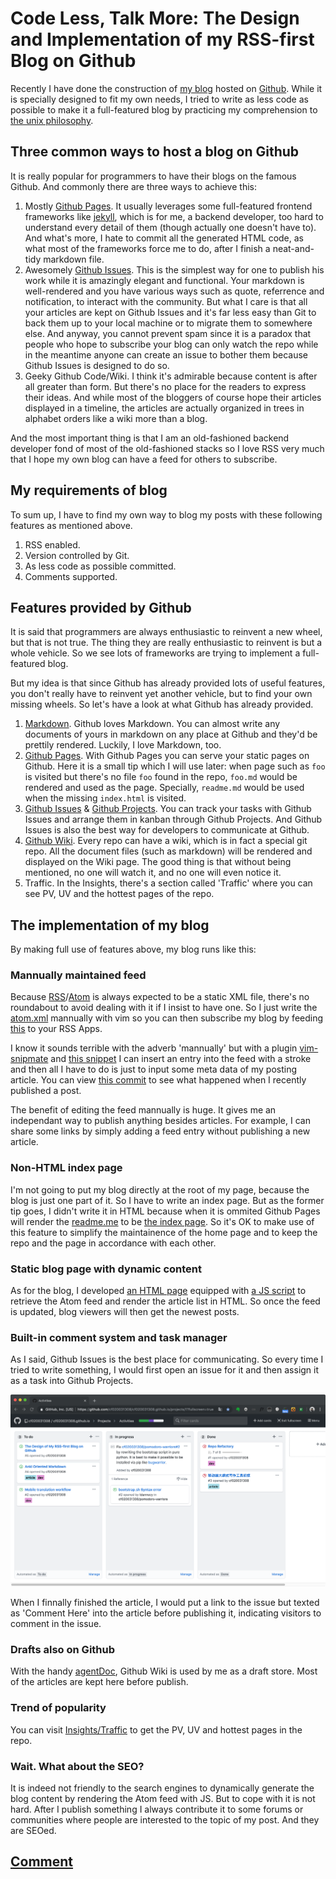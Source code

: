# Code Less, Talk More: The Design and Implementation of my RSS-first Blog on Github

Recently I have done the construction of [my blog](https://cf020031308.github.io/blog/) hosted on [Github](https://github.com). While it is specially designed to fit my own needs, I tried to write as less code as possible to make it a full-featured blog by practicing my comprehension to [the unix philosophy](https://en.wikipedia.org/wiki/Unix_philosophy).

## Three common ways to host a blog on Github

It is really popular for programmers to have their blogs on the famous Github. And commonly there are three ways to achieve this:

1. Mostly [Github Pages](https://pages.github.com). It usually leverages some full-featured frontend frameworks like [jekyll](https://github.com/jekyll/jekyll), which is for me, a backend developer, too hard to understand every detail of them (though actually one doesn't have to). And what's more, I hate to commit all the generated HTML code, as what most of the frameworks force me to do, after I finish a neat-and-tidy markdown file.
2. Awesomely [Github Issues](https://help.github.com/en/articles/about-issues). This is the simplest way for one to publish his work while it is amazingly elegant and functional. Your markdown is well-rendered and you have various ways such as quote, referrence and notification, to interact with the community. But what I care is that all your articles are kept on Github Issues and it's far less easy than Git to back them up to your local machine or to migrate them to somewhere else. And anyway, you cannot prevent spam since it is a paradox that people who hope to subscribe your blog can only watch the repo while in the meantime anyone can create an issue to bother them because Github Issues is designed to do so.
3. Geeky Github Code/Wiki. I think it's admirable because content is after all greater than form. But there's no place for the readers to express their ideas. And while most of the bloggers of course hope their articles displayed in a timeline, the articles are actually organized in trees in alphabet orders like a wiki more than a blog.

And the most important thing is that I am an old-fashioned backend developer fond of most of the old-fashioned stacks so I love RSS very much that I hope my own blog can have a feed for others to subscribe.

## My requirements of blog

To sum up, I have to find my own way to blog my posts with these following features as mentioned above.

1. RSS enabled.
2. Version controlled by Git.
3. As less code as possible committed.
4. Comments supported.

## Features provided by Github

It is said that programmers are always enthusiastic to reinvent a new wheel, but that is not true. The thing they are really enthusiastic to reinvent is but a whole vehicle. So we see lots of frameworks are trying to implement a full-featured blog.

But my idea is that since Github has already provided lots of useful features, you don't really have to reinvent yet another vehicle, but to find your own missing wheels. So let's have a look at what Github has already provided.

1. [Markdown](https://guides.github.com/features/mastering-markdown/). Github loves Markdown. You can almost write any documents of yours in markdown on any place at Github and they'd be prettily rendered. Luckily, I love Markdown, too.
2. [Github Pages](https://pages.github.com). With Github Pages you can serve your static pages on Github. Here it is a small tip which I will use later: when page such as `foo` is visited but there's no file `foo` found in the repo, `foo.md` would be rendered and used as the page. Specially, `readme.md` would be used when the missing `index.html` is visited.
3. [Github Issues](https://help.github.com/en/articles/about-issues) & [Github Projects](https://help.github.com/en/articles/about-project-boards). You can track your tasks with Github Issues and arrange them in kanban through Github Projects. And Github Issues is also the best way for developers to communicate at Github.
4. [Github Wiki](https://help.github.com/en/articles/about-wikis). Every repo can have a wiki, which is in fact a special git repo. All the document files (such as markdown) will be rendered and displayed on the Wiki page. The good thing is that without being mentioned, no one will watch it, and no one will even notice it.
5. Traffic. In the Insights, there's a section called 'Traffic' where you can see PV, UV and the hottest pages of the repo.

## The implementation of my blog

By making full use of features above, my blog runs like this:

### Mannually maintained feed

Because [RSS](https://cyber.harvard.edu/rss/rss.html)/[Atom](https://tools.ietf.org/html/rfc4287) is always expected to be a static XML file, there's no roundabout to avoid dealing with it if I insist to have one. So I just write the [atom.xml](https://github.com/cf020031308/cf020031308.github.io/blob/master/blog/atom.xml) mannually with vim so you can then subscribe my blog by feeding [this](https://cf020031308.github.io/blog/atom.xml) to your RSS Apps.

I know it sounds terrible with the adverb 'mannually' but with a plugin [vim-snipmate](https://github.com/garbas/vim-snipmate) and [this snippet](https://github.com/cf020031308/cf020031308.github.io/blob/master/dotfiles/vim/vim-snippets/xml.snippets) I can insert an entry into the feed with a stroke and then all I have to do is just to input some meta data of my posting article. You can view [this commit](https://github.com/cf020031308/cf020031308.github.io/commit/6f226723e3f0bcca9de4722f5b2564d3f619cf0f) to see what happened when I recently published a post.

The benefit of editing the feed mannually is huge. It gives me an independant way to publish anything besides articles. For example, I can share some links by simply adding a feed entry without publishing a new article.

### Non-HTML index page

I'm not going to put my blog directly at the root of my page, because the blog is just one part of it. So I have to write an index page. But as the former tip goes, I didn't write it in HTML because when it is ommited Github Pages will render the [readme.me](https://github.com/cf020031308/cf020031308.github.io/blob/master/README.md) to be [the index page](https://cf020031308.github.io/index.html). So it's OK to make use of this feature to simplify the maintainence of the home page and to keep the repo and the page in accordance with each other.

### Static blog page with dynamic content

As for the blog, I developed [an HTML page](https://github.com/cf020031308/cf020031308.github.io/blob/master/blog/index.html) equipped with [a JS script](https://github.com/cf020031308/cf020031308.github.io/blob/master/blog/index.js) to retrieve the Atom feed and render the article list in HTML. So once the feed is updated, blog viewers will then get the newest posts.

### Built-in comment system and task manager

As I said, Github Issues is the best place for communicating. So every time I tried to write something, I would first open an issue for it and then assign it as a task into Github Projects.

![Github Projects as a Kanban](Untitled-838ed136-a22f-4629-b366-17f44005915e.png)

When I finnally finished the article, I would put a link to the issue but texted as 'Comment Here' into the article before publishing it, indicating visitors to comment in the issue.

### Drafts also on Github

With the handy [agentDoc](https://github.com/cf020031308/agentDoc), Github Wiki is used by me as a draft store. Most of the articles are kept here before publish.

### Trend of popularity

You can visit [Insights/Traffic](https://github.com/cf020031308/cf020031308.github.io/graphs/traffic) to get the PV, UV and hottest pages in the repo.

### Wait. What about the SEO?

It is indeed not friendly to the search engines to dynamically generate the blog content by rendering the Atom feed with JS. But to cope with it is not hard. After I publish something I always contribute it to some forums or communities where people are interested to the topic of my post. And they are SEOed.

## [Comment](https://github.com/cf020031308/cf020031308.github.io/issues/5)
